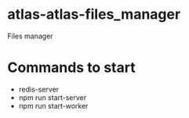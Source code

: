 # atlas-atlas-files_manager
Files manager

# Commands to start
- redis-server
- npm run start-server
- npm run start-worker

